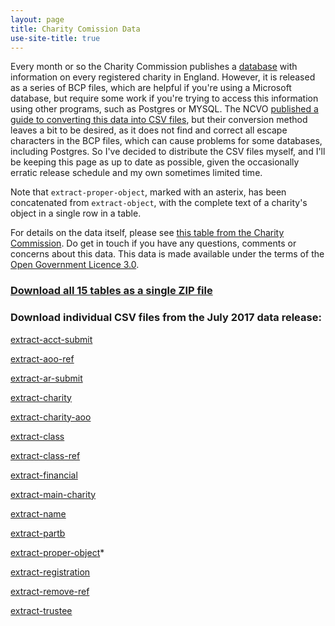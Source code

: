 ```yaml
---
layout: page
title: Charity Comission Data
use-site-title: true
---
```


Every month or so the Charity Commission publishes a [database](http://data.charitycommission.gov.uk/) with information on every registered charity in England. However, it is released as a series of BCP files, which are helpful if you're using a Microsoft database, but require some work if you're trying to access this information using other programs, such as Postgres or MYSQL. The NCVO [published a guide to converting this data into CSV files](https://data.ncvo.org.uk/a/almanac16/how-to-create-a-database-for-charity-commission-data/), but their conversion method leaves a bit to be desired, as it does not find and correct all escape characters in the BCP files, which can cause problems for some databases, including Postgres. So I've decided to distribute the CSV files myself, and I'll be keeping this page as up to date as possible, given the occasionally erratic release schedule and my own sometimes limited time.

Note that `extract-proper-object`, marked with an asterix, has been concatenated from `extract-object`, with the complete text of a charity's object in a single row in a table.

For details on the data itself, please see [this table from the Charity Commission](http://data.charitycommission.gov.uk/data-definition.aspx). Do get in touch if you have any questions, comments or concerns about this data. This data is made available under the terms of the [Open Government Licence 3.0](http://www.nationalarchives.gov.uk/doc/open-government-licence/version/3/).

### [Download all 15 tables as a single ZIP file](https://shiny.evanodell.com/charity-data/charity-register-2017-07.zip)

### Download individual CSV files from the July 2017 data release:

[extract-acct-submit](https://shiny.evanodell.com/charity-data/extract-acct-submit-2017-07.csv)

[extract-aoo-ref](https://shiny.evanodell.com/charity-data/extract-aoo-ref-2017-07.csv)

[extract-ar-submit](https://shiny.evanodell.com/charity-data/extract-ar-submit-2017-07.csv)

[extract-charity](https://shiny.evanodell.com/charity-data/extract-charity-2017-07.csv)

[extract-charity-aoo](https://shiny.evanodell.com/charity-data/extract-charity-aoo-2017-07.csv)

[extract-class](https://shiny.evanodell.com/charity-data/extract-class-2017-07.csv)

[extract-class-ref](https://shiny.evanodell.com/charity-data/extract-class-ref-2017-07.csv)

[extract-financial](https://shiny.evanodell.com/charity-data/extract-financial-2017-07.csv)

[extract-main-charity](https://shiny.evanodell.com/charity-data/extract-main-charity-2017-07.csv)

[extract-name](https://shiny.evanodell.com/charity-data/extract-name-2017-07.csv)

[extract-partb](https://shiny.evanodell.com/charity-data/extract-partb-2017-07.csv)

[extract-proper-object](https://shiny.evanodell.com/charity-data/extract-proper-object-2017-07.csv)*

[extract-registration](https://shiny.evanodell.com/charity-data/extract-registration-2017-07.csv)

[extract-remove-ref](https://shiny.evanodell.com/charity-data/extract-remove-ref-2017-07.csv)

[extract-trustee](https://shiny.evanodell.com/charity-data/extract-trustee-2017-07.csv)
